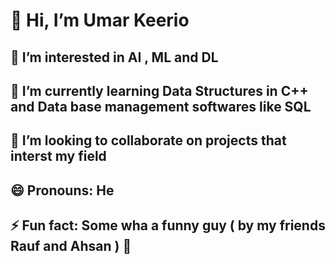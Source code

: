 # 👋 Hi, I’m Umar Keerio
## 👀 I’m interested in AI , ML and DL 
## 🌱 I’m currently learning Data Structures in C++ and Data base management softwares like SQL 
## 💞️ I’m looking to collaborate on projects that interst my field 
## 😄 Pronouns: He
## ⚡ Fun fact: Some wha a funny guy ( by my friends Rauf and Ahsan ) 🙂
<!---
Umarkeerio/Umarkeerio is a ✨ special ✨ repository because its `README.md` (this file) appears on your GitHub profile.
You can click the Preview link to take a look at your changes.
--->
